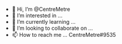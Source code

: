 - 👋 Hi, I’m @CentreMetre
- 👀 I’m interested in ...
- 🌱 I’m currently learning ...
- 💞️ I’m looking to collaborate on ...
- 📫 How to reach me ... CentreMetre#9535

<!---
CentreMetre/CentreMetre is a ✨ special ✨ repository because its `README.md` (this file) appears on your GitHub profile.
You can click the Preview link to take a look at your changes.
--->
